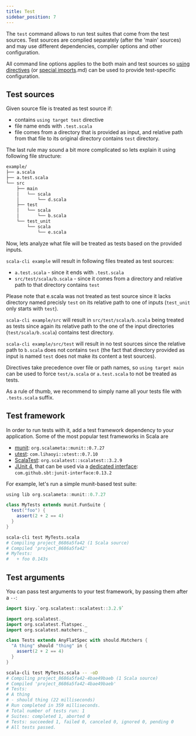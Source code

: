 ```yaml
---
title: Test
sidebar_position: 7
---
```


The `test` command allows to run test suites that come from the test sources. 
Test sources are complied separately (after the 'main' sources) and may use different dependencies, compiler options and other configuration. 

All command line options applies to the both main and test sources so [using directives](http://localhost:3000/docs/guides/using-directives) (or [special imports](../guides/configuration#special-imports).md) can be used to provide test-specific configuration. 

## Test sources

Given source file is treated as test source if:
 - contains `using target test` directive
 - file name ends with `.test.scala`
 - file comes from a directory that is provided as input, and relative path from that file to its original directory contains `test` directory.

The last rule may sound a bit more complicated so lets explain it using following file structure:

```bash ignore
example/
├── a.scala
├── a.test.scala
└── src
    ├── main
    │   └── scala
    │       └── d.scala
    ├── test
    │   └── scala
    │       └── b.scala
    └── test_unit
        └── scala
            └── e.scala
```

Now, lets analyze what file will be treated as tests based on the provided inputs.

`scala-cli example` will result in following files treated as test sources:
- `a.test.scala` - since it ends with `.test.scala`
- `src/test/scala/b.scala` - since it comes from a directory and relative path to that directory contains `test`

Please note that e.scala was not treated as test source since it lacks directory named precisly `test` on its relative path to one of inputs (`test_unit` only starts with `test`).

`scala-cli example/src` will result in `src/test/scala/b.scala` being treated as tests since again its relative path to the one of the input directories (`test/scala/b.scala`) contains test directory.


`scala-cli example/src/test` will result in no test sources since the relative path to `b.scala` does not contains `test` (the fact that directory provided as input is named `test` does not make its content a test sources).

Directives take precedence over file or path names, so `using target main` can be used to force `test/a.scala` or `a.test.scala` to not be treated as tests.

As a rule of thumb, we recommend to simply name all your tests file with `.tests.scala` suffix.

## Test framework

In order to run tests with it, add a test framework dependency to your
application. Some of the most popular test frameworks in Scala are
- [munit](https://scalameta.org/munit): `org.scalameta::munit::0.7.27`
- [utest](https://github.com/com-lihaoyi/utest): `com.lihaoyi::utest::0.7.10`
- [ScalaTest](https://www.scalatest.org): `org.scalatest::scalatest::3.2.9`
- [JUnit 4](https://junit.org/junit4), that can be used via a [dedicated interface](https://github.com/sbt/junit-interface): `com.github.sbt:junit-interface:0.13.2`

For example, let's run a simple munit-based test suite:

```scala title=MyTests.scala
using lib org.scalameta::munit::0.7.27

class MyTests extends munit.FunSuite {
  test("foo") {
    assert(2 + 2 == 4)
  }
}
```

```bash
scala-cli test MyTests.scala
# Compiling project_8686a5fa42 (1 Scala source)
# Compiled 'project_8686a5fa42'
# MyTests:
#   + foo 0.143s
```

## Test arguments

You can pass test arguments to your test framework, by passing them after a `--`:

```scala title=MyTests.scala
import $ivy.`org.scalatest::scalatest::3.2.9`

import org.scalatest._
import org.scalatest.flatspec._
import org.scalatest.matchers._

class Tests extends AnyFlatSpec with should.Matchers {
  "A thing" should "thing" in {
    assert(2 + 2 == 4)
  }
}
```

```bash
scala-cli test MyTests.scala -- -oD
# Compiling project_8686a5fa42-4bae49baeb (1 Scala source)
# Compiled 'project_8686a5fa42-4bae49baeb'
# Tests:
# A thing
# - should thing (22 milliseconds)
# Run completed in 359 milliseconds.
# Total number of tests run: 1
# Suites: completed 1, aborted 0
# Tests: succeeded 1, failed 0, canceled 0, ignored 0, pending 0
# All tests passed.
```

